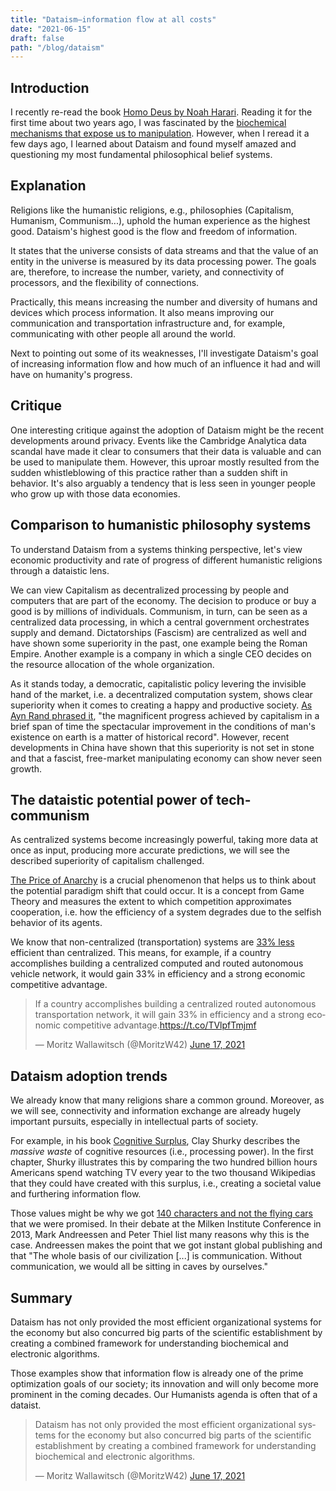 ```yaml
---
title: "Dataism—information flow at all costs"
date: "2021-06-15"
draft: false
path: "/blog/dataism"
---
```


## Introduction

I recently re-read the book [Homo Deus by Noah Harari](<[link_generated_on_download](https://www.amazon.com/Homo-Deus-Brief-History-Tomorrow/dp/0062464310)>). Reading it for the first time about two years ago, I was fascinated by the [biochemical mechanisms that expose us to manipulation](https://moritz.digital/blog/The-Influence-of-Game-Design-on-Childrens-Psychology). However, when I reread it a few days ago, I learned about Dataism and found myself amazed and questioning my most fundamental philosophical belief systems.

## Explanation

Religions like the humanistic religions, e.g., philosophies (Capitalism, Humanism, Communism...), uphold the human experience as the highest good. Dataism's highest good is the flow and freedom of information.

It states that the universe consists of data streams and that the value of an entity in the universe is measured by its data processing power. The goals are, therefore, to increase the number, variety, and connectivity of processors, and the flexibility of connections.

Practically, this means increasing the number and diversity of humans and devices which process information. It also means improving our communication and transportation infrastructure and, for example, communicating with other people all around the world.

Next to pointing out some of its weaknesses, I'll investigate Dataism's goal of increasing information flow and how much of an influence it had and will have on humanity's progress.

## Critique

One interesting critique against the adoption of Dataism might be the recent developments around privacy. Events like the Cambridge Analytica data scandal have made it clear to consumers that their data is valuable and can be used to manipulate them. However, this uproar mostly resulted from the sudden whistleblowing of this practice rather than a sudden shift in behavior. It's also arguably a tendency that is less seen in younger people who grow up with those data economies.

## Comparison to humanistic philosophy systems

To understand Dataism from a systems thinking perspective, let's view economic productivity and rate of progress of different humanistic religions through a dataistic lens.

We can view Capitalism as decentralized processing by people and computers that are part of the economy. The decision to produce or buy a good is by millions of individuals. Communism, in turn, can be seen as a centralized data processing, in which a central government orchestrates supply and demand. Dictatorships (Fascism) are centralized as well and have shown some superiority in the past, one example being the Roman Empire. Another example is a company in which a single CEO decides on the resource allocation of the whole organization.

As it stands today, a democratic, capitalistic policy levering the invisible hand of the market, i.e. a decentralized computation system, shows clear superiority when it comes to creating a happy and productive society. [As Ayn Rand phrased it](https://www.jstor.org/stable/41560252?seq=1), "the magnificent progress achieved by capitalism in a brief span of time
the spectacular improvement in the conditions of man's existence on earth
is a matter of historical record". However, recent developments in China have shown that this superiority is not set in stone and that a fascist, free-market manipulating economy can show never seen growth.

## The dataistic potential power of tech-communism

As centralized systems become increasingly powerful, taking more data at once as input, producing more accurate predictions, we will see the described superiority of capitalism challenged.

[The Price of Anarchy](https://www.wikiwand.com/en/Price_of_anarchy) is a crucial phenomenon that helps us to think about the potential paradigm shift that could occur. It is a concept from Game Theory and measures the extent to which competition approximates cooperation, i.e. how the efficiency of a system degrades due to the selfish behavior of its agents.

We know that non-centralized (transportation) systems are [33% less](https://www.mit.edu/~jnt/Papers/N-2004-PoA.pdf) efficient than centralized. This means, for example, if a country accomplishes building a centralized computed and routed autonomous vehicle network, it would gain 33% in efficiency and a strong economic competitive advantage.

<blockquote class="twitter-tweet"><p lang="en" dir="ltr">If a country accomplishes building a centralized routed autonomous transportation network, it will gain 33% in efficiency and a strong economic competitive advantage.<a href="https://t.co/TVlpfTmjmf">https://t.co/TVlpfTmjmf</a></p>&mdash; Moritz Wallawitsch (@MoritzW42) <a href="https://twitter.com/MoritzW42/status/1405616991231090693?ref_src=twsrc%5Etfw">June 17, 2021</a></blockquote>

## Dataism adoption trends

We already know that many religions share a common ground. Moreover, as we will see, connectivity and information exchange are already hugely important pursuits, especially in intellectual parts of society.

For example, in his book [Cognitive Surplus](link_generated_on_download), Clay Shurky describes the _massive waste_ of cognitive resources (i.e., processing power). In the first chapter, Shurky illustrates this by comparing the two hundred billion hours Americans spend watching TV every year to the two thousand Wikipedias that they could have created with this surplus, i.e., creating a societal value and furthering information flow.

Those values might be why we got [140 characters and not the flying cars](https://som.yale.edu/blog/peter-thiel-at-yale-we-wanted-flying-cars-instead-we-got-140-characters) that we were promised. In their debate at the Milken Institute Conference in 2013, Mark Andreessen and Peter Thiel list many reasons why this is the case. Andreessen makes the point that we got instant global publishing and that "The whole basis of our civilization [...] is communication. Without communication, we would all be sitting in caves by ourselves."

## Summary

Dataism has not only provided the most efficient organizational systems for the economy but also concurred big parts of the scientific establishment by creating a combined framework for understanding biochemical and electronic algorithms.

Those examples show that information flow is already one of the prime optimization goals of our society; its innovation and will only become more prominent in the coming decades. Our Humanists agenda is often that of a dataist.

<blockquote class="twitter-tweet"><p lang="en" dir="ltr">Dataism has not only provided the most efficient organizational systems for the economy but also concurred big parts of the scientific establishment by creating a combined framework for understanding biochemical and electronic algorithms.</p>&mdash; Moritz Wallawitsch (@MoritzW42) <a href="https://twitter.com/MoritzW42/status/1405616992392925185?ref_src=twsrc%5Etfw">June 17, 2021</a></blockquote>
